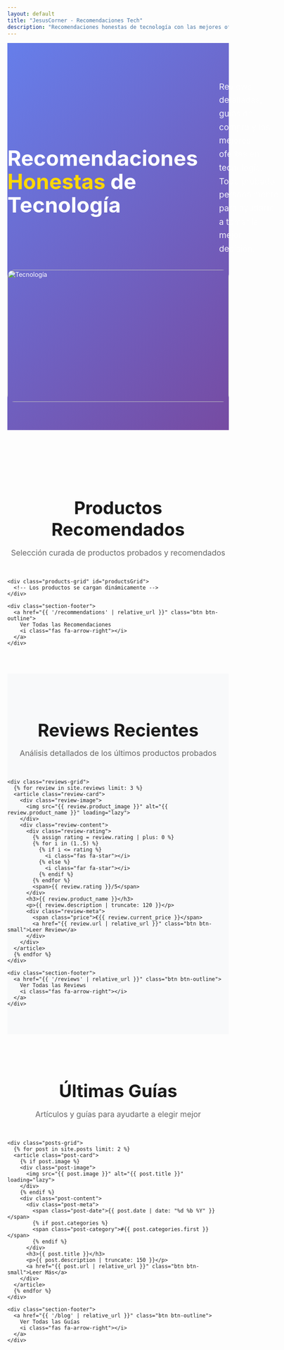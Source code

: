 ```yaml
---
layout: default
title: "JesusCorner - Recomendaciones Tech"
description: "Recomendaciones honestas de tecnología con las mejores ofertas y reviews detalladas"
---
```


<section class="hero">
  <div class="container">
    <div class="hero-content">
      <h1 class="hero-title">
        Recomendaciones <span class="highlight">Honestas</span> de Tecnología
      </h1>
      <p class="hero-subtitle">
        Reviews detalladas, guías de compra y las mejores ofertas en tecnología. 
        Todo probado personalmente para ayudarte a tomar la mejor decisión.
      </p>
    </div>
    <div class="hero-image">
      <img src="https://images.unsplash.com/photo-1498050108023-c5249f4df085?w=600&h=400&fit=crop&auto=format" alt="Tecnología" loading="lazy">
    </div>
  </div>
</section>

<!-- Sección de productos destacados -->
<section class="featured-products">
  <div class="container">
    <div class="section-header">
      <h2>Productos Recomendados</h2>
      <p>Selección curada de productos probados y recomendados</p>
    </div>
    
    <div class="products-grid" id="productsGrid">
      <!-- Los productos se cargan dinámicamente -->
    </div>
    
    <div class="section-footer">
      <a href="{{ '/recommendations' | relative_url }}" class="btn btn-outline">
        Ver Todas las Recomendaciones
        <i class="fas fa-arrow-right"></i>
      </a>
    </div>
  </div>
</section>

<!-- Sección de reviews recientes -->
<section class="recent-reviews">
  <div class="container">
    <div class="section-header">
      <h2>Reviews Recientes</h2>
      <p>Análisis detallados de los últimos productos probados</p>
    </div>
    
    <div class="reviews-grid">
      {% for review in site.reviews limit: 3 %}
      <article class="review-card">
        <div class="review-image">
          <img src="{{ review.product_image }}" alt="{{ review.product_name }}" loading="lazy">
        </div>
        <div class="review-content">
          <div class="review-rating">
            {% assign rating = review.rating | plus: 0 %}
            {% for i in (1..5) %}
              {% if i <= rating %}
                <i class="fas fa-star"></i>
              {% else %}
                <i class="far fa-star"></i>
              {% endif %}
            {% endfor %}
            <span>{{ review.rating }}/5</span>
          </div>
          <h3>{{ review.product_name }}</h3>
          <p>{{ review.description | truncate: 120 }}</p>
          <div class="review-meta">
            <span class="price">€{{ review.current_price }}</span>
            <a href="{{ review.url | relative_url }}" class="btn btn-small">Leer Review</a>
          </div>
        </div>
      </article>
      {% endfor %}
    </div>
    
    <div class="section-footer">
      <a href="{{ '/reviews' | relative_url }}" class="btn btn-outline">
        Ver Todas las Reviews
        <i class="fas fa-arrow-right"></i>
      </a>
    </div>
  </div>
</section>

<!-- Sección de blog -->
<section class="recent-posts">
  <div class="container">
    <div class="section-header">
      <h2>Últimas Guías</h2>
      <p>Artículos y guías para ayudarte a elegir mejor</p>
    </div>
    
    <div class="posts-grid">
      {% for post in site.posts limit: 2 %}
      <article class="post-card">
        {% if post.image %}
        <div class="post-image">
          <img src="{{ post.image }}" alt="{{ post.title }}" loading="lazy">
        </div>
        {% endif %}
        <div class="post-content">
          <div class="post-meta">
            <span class="post-date">{{ post.date | date: "%d %b %Y" }}</span>
            {% if post.categories %}
            <span class="post-category">#{{ post.categories.first }}</span>
            {% endif %}
          </div>
          <h3>{{ post.title }}</h3>
          <p>{{ post.description | truncate: 150 }}</p>
          <a href="{{ post.url | relative_url }}" class="btn btn-small">Leer Más</a>
        </div>
      </article>
      {% endfor %}
    </div>
    
    <div class="section-footer">
      <a href="{{ '/blog' | relative_url }}" class="btn btn-outline">
        Ver Todas las Guías
        <i class="fas fa-arrow-right"></i>
      </a>
    </div>
  </div>
</section>

<style>
.hero {
  background: linear-gradient(135deg, #667eea 0%, #764ba2 100%);
  color: white;
  padding: 4rem 0;
  margin-bottom: 3rem;
}

.hero-content {
  display: grid;
  grid-template-columns: 1fr 1fr;
  gap: 3rem;
  align-items: center;
}

.hero-title {
  font-size: 3rem;
  font-weight: 700;
  line-height: 1.1;
  margin-bottom: 1rem;
}

.highlight {
  color: #ffd700;
}

.hero-subtitle {
  font-size: 1.2rem;
  line-height: 1.6;
  margin-bottom: 2rem;
  opacity: 0.9;
}

.hero-buttons {
  display: flex;
  gap: 1rem;
}

.hero-image img {
  width: 100%;
  height: 300px;
  object-fit: cover;
  border-radius: 1rem;
}

.section-header {
  text-align: center;
  margin-bottom: 3rem;
}

.section-header h2 {
  font-size: 2.5rem;
  margin-bottom: 0.5rem;
  color: var(--primary-color);
}

.section-header p {
  font-size: 1.1rem;
  color: #666;
}

.section-footer {
  text-align: center;
  margin-top: 3rem;
}

.featured-products,
.recent-reviews,
.recent-posts {
  padding: 3rem 0;
}

.recent-reviews {
  background: #f8f9fa;
}

.reviews-grid,
.posts-grid {
  display: grid;
  grid-template-columns: repeat(auto-fit, minmax(300px, 1fr));
  gap: 2rem;
}

.review-card,
.post-card {
  background: white;
  border-radius: 1rem;
  overflow: hidden;
  box-shadow: 0 4px 20px rgba(0,0,0,0.1);
  transition: var(--transition);
}

.review-card:hover,
.post-card:hover {
  transform: translateY(-5px);
}

.review-image,
.post-image {
  height: 200px;
  overflow: hidden;
}

.review-image img,
.post-image img {
  width: 100%;
  height: 100%;
  object-fit: cover;
}

.review-content,
.post-content {
  padding: 1.5rem;
}

.review-rating {
  color: #ffc107;
  margin-bottom: 1rem;
  display: flex;
  align-items: center;
  gap: 0.5rem;
}

.review-rating span {
  color: #333;
  font-weight: 600;
}

.review-content h3,
.post-content h3 {
  margin-bottom: 0.5rem;
  font-size: 1.25rem;
}

.review-content p,
.post-content p {
  color: #666;
  line-height: 1.6;
  margin-bottom: 1rem;
}

.review-meta {
  display: flex;
  justify-content: space-between;
  align-items: center;
}

.price {
  font-size: 1.25rem;
  font-weight: 700;
  color: var(--primary-color);
}

.post-meta {
  display: flex;
  gap: 1rem;
  margin-bottom: 1rem;
  font-size: 0.9rem;
  color: #666;
}

.post-category {
  color: var(--primary-color);
  font-weight: 500;
}

@media (max-width: 768px) {
  .hero-content {
    grid-template-columns: 1fr;
    text-align: center;
  }
  
  .hero-title {
    font-size: 2.5rem;
  }
  
  .hero-buttons {
    justify-content: center;
    flex-wrap: wrap;
  }
  
  .reviews-grid,
  .posts-grid {
    grid-template-columns: 1fr;
  }
}
</style>

<script src="{{ '/script.js' | relative_url }}"></script>
